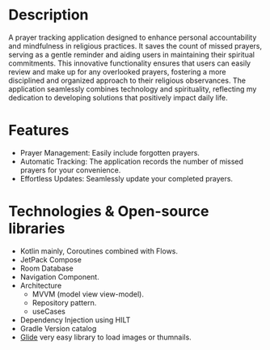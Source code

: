 # Description 
A prayer tracking application designed to enhance personal accountability and mindfulness in religious practices. It saves the count of missed prayers, serving as a gentle reminder and aiding users in maintaining their spiritual commitments. This innovative functionality ensures that users can easily review and make up for any overlooked prayers, fostering a more disciplined and organized approach to their religious observances. The application
seamlessly combines technology and spirituality, reflecting my dedication to developing solutions that positively impact daily life.

# Features
* Prayer Management: Easily include forgotten prayers.
* Automatic Tracking: The application records the number of missed prayers for your convenience.
* Effortless Updates: Seamlessly update your completed prayers.
  
# Technologies & Open-source libraries
* Kotlin mainly, Coroutines combined with Flows.
* JetPack Compose
* Room Database
* Navigation Component.
* Architecture
  - MVVM (model view view-model).
  - Repository pattern.
  - useCases
* Dependency Injection using HILT
* Gradle Version catalog
* [Glide](https://github.com/bumptech/glide) very easy library to load images or thumnails.


